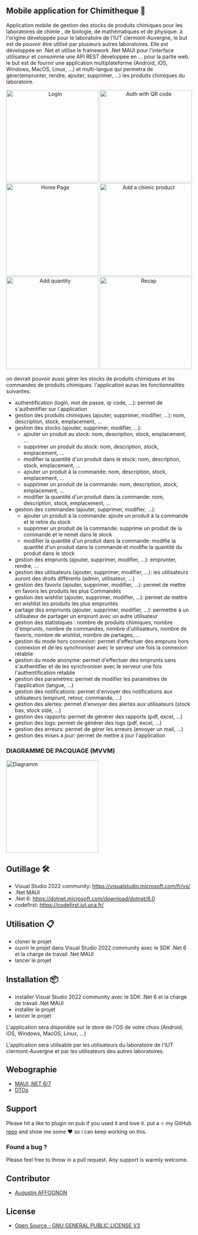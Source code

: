 
## Mobile application for Chimitheque 📱
Application mobile de gestion des stocks de produits chimiques pour les laboratoires de chimie , de biologie, de mathématiques et de physique.
à l'origine développée pour le laboratoire de l'IUT clermont-Auvergne, le but est de pouvoir être utilisé par plusieurs autres laboratoires.
Elle est développée en .Net et utilise le framework .Net MAUI pour l'interface utilisateur et consomme une API REST développée en ... pour la partie web. le but est de fournir une application multiplateforme (Android, iOS, Windows, MacOS, Linux, ...) et multi-langue qui permetra de gérer(emprunter, rendre, ajouter, supprimer, ...) les produits chimiques du laboratoire. 
<br>
<p align="center">
  <img src="https://github.com/Affog7/Chimitheque_CShap_MAUI_.NET/blob/master/im/login.png" width="250" title="Login">
    <img src="https://github.com/Affog7/Chimitheque_CShap_MAUI_.NET/blob/master/im/qr_auth.png" width="250" title="Auth with QR code">
    <img src="https://github.com/Affog7/Chimitheque_CShap_MAUI_.NET/blob/master/im/home.png" width="250" title="Home Page">
    <img src="https://github.com/Affog7/Chimitheque_CShap_MAUI_.NET/blob/master/im/add.png" width="250" title="Add a chimic product">
    <img src="https://github.com/Affog7/Chimitheque_CShap_MAUI_.NET/blob/master/im/add_quantity.png" width="250" title="Add quantity">
      <img src="https://github.com/Affog7/Chimitheque_CShap_MAUI_.NET/blob/master/im/recap.png" width="250" title="Recap">
</p>


on devrait pouvoir aussi gérer les stocks de produits chimiques et les commandes de produits chimiques.
l'application auras les fonctionnalités suivantes:
- authentification (login, mot de passe, qr code, ...): permet de s'authentifier sur l'application
- gestion des produits chimiques (ajouter, supprimer, modifier, ...): nom, description, stock, emplacement, ...
- gestion des stocks (ajouter, supprimer, modifier, ...): 
    - ajouter un produit au stock: nom, description, stock, emplacement, ...
    - supprimer un produit du stock: nom, description, stock, emplacement, ...
    - modifier la quantité d'un produit dans le stock: nom, description, stock, emplacement, ...
    - ajouter un produit à la commande: nom, description, stock, emplacement, ...
    - supprimer un produit de la commande: nom, description, stock, emplacement, ...
    - modifier la quantité d'un produit dans la commande: nom, description, stock, emplacement, ...
- gestion des commandes (ajouter, supprimer, modifier, ...): 
    - ajouter un produit à la commande: ajoute un produit à la commande et le retire du stock
    - supprimer un produit de la commande: supprime un produit de la commande et le remet dans le stock
    - modifier la quantité d'un produit dans la commande: modifie la quantité d'un produit dans la commande et modifie la quantité du produit dans le stock
- gestion des emprunts (ajouter, supprimer, modifier, ...): emprunter, rendre, ...
- gestion des utilisateurs (ajouter, supprimer, modifier, ...): les utilisateurs auront des droits différents (admin, utilisateur, ...)
- gestion des favoris (ajouter, supprimer, modifier, ...): permet de mettre en favoris les produits les plus Commandés
- gestion des wishlist (ajouter, supprimer, modifier, ...): permet de mettre en wishlist les produits les plus empruntés
- partage des emprrunts (ajouter, supprimer, modifier, ...): permettre à un utilisateur de partager un emprunt avec un autre utilisateur
- gestion des statistiques : nombre de produits chimiques, nombre d'emprunts, nombre de commandes, nombre d'utilisateurs, nombre de favoris, nombre de wishlist, nombre de partages, ...
- gestion du mode hors connexion: permet d'effectuer des empruns hors connexion et de les synchroniser avec le serveur une fois la connexion rétablie
- gestion du mode anonyme: permet d'effectuer des emprunts sans s'authentifier et de les synchroniser avec le serveur une fois l'authentification rétablie
- gestion des paramètres: permet de modifier les paramètres de l'application (langue, ...)
- gestion des notifications: permet d'envoyer des notifications aux utilisateurs (emprunt, retour, commande, ...)
- gestion des alertes: permet d'envoyer des alertes aux utilisateurs (stock bas, stock vide, ...)
- gestion des rapports: permet de générer des rapports (pdf, excel, ...)
- gestion des logs: permet de générer des logs (pdf, excel, ...)
- gestion des erreurs: permet de gérer les erreurs (envoyer un mail, ...)
- gestion des mises à jour: permet de mettre à jour l'application

### DIAGRAMME DE PACQUAGE (MVVM)
  <img src="https://github.com/Affog7/Chimitheque_CShap_MAUI_.NET/blob/master/im/diagramm_organize.png" width="250" title="Diagramm">

## Outillage 🛠️
- Visual Studio 2022 community: https://visualstudio.microsoft.com/fr/vs/
- .Net MAUI
- .Net 6: https://dotnet.microsoft.com/download/dotnet/6.0
- codefirst: https://codefirst.iut.uca.fr/

## Utilisation 📋
- cloner le projet
- ouvrir le projet dans Visual Studio 2022 community avec le SDK .Net 6 et la charge de travail .Net MAUI
- lancer le projet

## Installation 📦
- installer Visual Studio 2022 community avec le SDK .Net 6 et la charge de travail .Net MAUI
- installer le projet
- lancer le projet


L'application sera disponible sur le store de l'OS de votre choix (Android, iOS, Windows, MacOS, Linux, ...)

L'application sera utilisable par les utilisateurs du laboratoire de l'IUT clermont-Auvergne et par les utilisateurs des autres laboratoires.

## Webographie
* [MAUI .NET 6/7](https://learn.microsoft.com/fr-fr/dotnet/maui/what-is-maui?view=net-maui-7.0)
* [DTOs](https://learn.microsoft.com/en-us/aspnet/web-api/overview/data/using-web-api-with-entity-framework/part-5)
## Support

Please hit a like to plugin on pub if you used it and love it. put a ⭐️ my GitHub [repo](https://github.com/Affog7/Web_Radio_Flutter_App) and show me some ♥️ so i can keep working on this.

### Found a bug ?

Please feel free to throw in a pull request. Any support is warmly welcome.

## Contributor
* [Augustin AFFOGNON](https://www.linkedin.com/in/augustin-affognon-54a867248/)

## License
* [Open Source - GNU GENERAL PUBLIC LICENSE V3](https://github.com/Affog7/Chimitheque_CShap_MAUI_.NET/edit/master/LICENSE)
